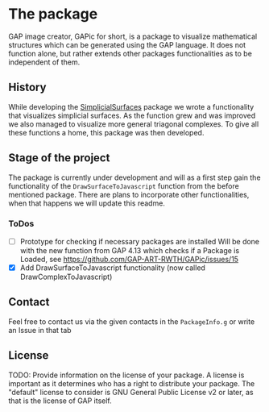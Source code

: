 # The package

GAP image creator, GAPic for short, is a package to visualize mathematical structures which can be generated using the GAP language. It does not function alone, but rather extends other packages functionalities as to be independent of them.

## History
While developing the [SimplicialSurfaces](https://github.com/gap-packages/SimplicialSurfaces) package we wrote a functionality that visualizes simplicial surfaces. As the function grew and was improved we also managed to visualize more general triagonal complexes. To give all these functions a home, this package was then developed. 

## Stage of the project
The package is currently under development and will as a first step gain the functionality of the ```DrawSurfaceToJavascript``` function from the before mentioned package. There are plans to incorporate other functionalities, when that happens we will update this readme.

### ToDos
- [ ] Prototype for checking if necessary packages are installed
    Will be done with the new function from GAP 4.13 which checks if a Package is Loaded, see https://github.com/GAP-ART-RWTH/GAPic/issues/15
- [x] Add DrawSurfaceToJavascript functionality (now called DrawComplexToJavascript)

## Contact

Feel free to contact us via the given contacts in the ```PackageInfo.g``` or write an Issue in that tab

## License

TODO: Provide information on the license of your package. A license is
important as it determines who has a right to distribute your package. The
"default" license to consider is GNU General Public License v2 or later, as
that is the license of GAP itself.
